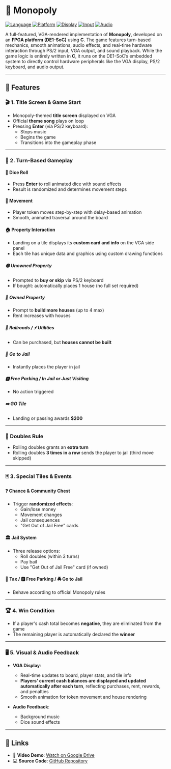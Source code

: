 # 🎲 Monopoly

[![Language](https://img.shields.io/badge/Language-C-00599C?style=for-the-badge&logo=c&logoColor=white)](https://en.wikipedia.org/wiki/C_(programming_language))
[![Platform](https://img.shields.io/badge/Platform-DE1--SoC%20FPGA-0078D7?style=for-the-badge)](https://www.terasic.com.tw/cgi-bin/page/archive.pl?Language=English&CategoryNo=139&No=836)
[![Display](https://img.shields.io/badge/Output-VGA-8B008B?style=for-the-badge)]()
[![Input](https://img.shields.io/badge/Input-PS%2F2%20Keyboard-556B2F?style=for-the-badge)]()
[![Audio](https://img.shields.io/badge/Audio-Sound%20Effects%20%26%20Music-FF8C00?style=for-the-badge)]()

A full-featured, VGA-rendered implementation of **Monopoly**, developed on an **FPGA platform (DE1-SoC)** using **C**. The game features turn-based mechanics, smooth animations, audio effects, and real-time hardware interaction through PS/2 input, VGA output, and sound playback. While the game logic is entirely written in **C**, it runs on the DE1-SoC’s embedded system to directly control hardware peripherals like the VGA display, PS/2 keyboard, and audio output.

---

## 🚀 Features

### 🎬 1. Title Screen & Game Start
- Monopoly-themed **title screen** displayed on VGA
- Official **theme song** plays on loop
- Pressing **Enter** (via PS/2 keyboard):
  - Stops music
  - Begins the game
  - Transitions into the gameplay phase

---

### 🎲 2. Turn-Based Gameplay

#### 🎯 Dice Roll
- Press **Enter** to roll animated dice with sound effects
- Result is randomized and determines movement steps

#### 🚶 Movement
- Player token moves step-by-step with delay-based animation
- Smooth, animated traversal around the board

#### 🏠 Property Interaction
- Landing on a tile displays its **custom card and info** on the VGA side panel
- Each tile has unique data and graphics using custom drawing functions

##### 🟢 Unowned Property
- Prompted to **buy or skip** via PS/2 keyboard
- If bought: automatically places 1 house (no full set required)

##### 🔴 Owned Property
- Prompt to **build more houses** (up to 4 max)
- Rent increases with houses

##### 🚆 Railroads / ⚡ Utilities
- Can be purchased, but **houses cannot be built**

##### 🚓 Go to Jail
- Instantly places the player in jail

##### 🅿️ Free Parking / In Jail or Just Visiting
- No action triggered

##### ➡️ GO Tile
- Landing or passing awards **$200**

---

### 🎲 Doubles Rule
- Rolling doubles grants an **extra turn**
- Rolling doubles **3 times in a row** sends the player to jail (third move skipped)

---

### 🃏 3. Special Tiles & Events

#### ❓ Chance & Community Chest
- Trigger **randomized effects**:
  - Gain/lose money
  - Movement changes
  - Jail consequences
  - "Get Out of Jail Free" cards

#### 🏛 Jail System
- Three release options:
  - Roll doubles (within 3 turns)
  - Pay bail
  - Use "Get Out of Jail Free" card (if owned)

#### 💸 Tax / 🅿️ Free Parking / 🚔 Go to Jail
- Behave according to official Monopoly rules

---

### 🏆 4. Win Condition
- If a player's cash total becomes **negative**, they are eliminated from the game
- The remaining player is automatically declared the **winner**

---

### 🖥️ 5. Visual & Audio Feedback

- **VGA Display**:
  - Real-time updates to board, player stats, and tile info
  - **Players’ current cash balances are displayed and updated automatically after each turn**, reflecting purchases, rent, rewards, and penalties
  - Smooth animation for token movement and house rendering

- **Audio Feedback**:
  - Background music
  - Dice sound effects

---

## 🔗 Links

- 🎥 **Video Demo**: [Watch on Google Drive]()  
- 💻 **Source Code**: [GitHub Repository](https://github.com/nathwung/monopoly)
